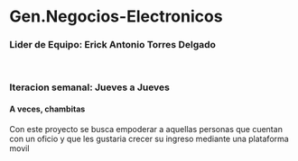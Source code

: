 # Gen.Negocios-Electronicos
<h3>Lider de Equipo: Erick Antonio Torres Delgado</h3><br/>
<h3>Iteracion semanal: Jueves a Jueves</h3>
<h4>A veces, chambitas</h4>
<p>Con este proyecto se busca empoderar a aquellas personas que cuentan con un oficio y que les gustaria crecer su ingreso mediante una plataforma movil</p>
